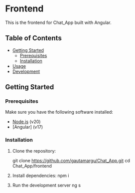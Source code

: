 # Frontend

This is the frontend for Chat_App built with Angular.

## Table of Contents

- [Getting Started](#getting-started)
  - [Prerequisites](#prerequisites)
  - [Installation](#installation)
- [Usage](#usage)
- [Development](#development)

## Getting Started

### Prerequisites

Make sure you have the following software installed:

- [Node.js](https://nodejs.org/) (v20)
- [Angular] (v17)

### Installation

1. Clone the repository:

    git clone https://github.com/gautamargu/Chat_App.git
    cd Chat_App/frontend

2. Install dependencies:
    npm i

3. Run the development server
    ng s
